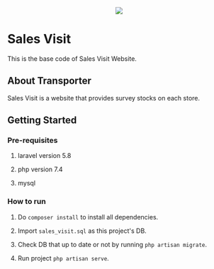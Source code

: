 <p align="center"><img src="https://www.shutterstock.com/image-photo/customer-research-survey-online-poll-260nw-2051352857.jpg"></p>


# Sales Visit

This is the base code of Sales Visit Website.


## About Transporter

Sales Visit is a website that provides survey stocks on each store.


## Getting Started

### Pre-requisites
1. laravel version 5.8

2. php version 7.4

3. mysql


### How to run
1. Do `composer install` to install all dependencies.

2. Import `sales_visit.sql` as this project's DB.

3. Check DB that up to date or not by running `php artisan migrate`.

4. Run project `php artisan serve`.
